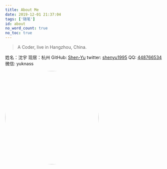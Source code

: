 ```yaml
---
title: About Me
date: 2019-12-01 21:37:04
tags: ['随笔']
id: about
no_word_count: true
no_toc: true
---
```


> A Coder, live in Hangzhou, China.


姓名：沈宇
现居：杭州
GitHub: [Shen-Yu](https://github.com/Shen-Yu)
twitter: [shenyu1995](https://twitter.com/shenyu1995)
QQ: [448766534](http://wpa.qq.com/msgrd?v=3&uin=448766534&site=qq&menu=yes)
微信: yuknass

<!-- more -->

<!-- ![avatar.jpg](https://i.loli.net/2019/12/02/Hw5WJIMKzi1YrU8.jpg) -->

<img src="https://pic.downk.cc/item/5e739676e83c3a1e3ab4b361.jpg" alt="avatar" width="300" style="border-radius:50%"/>
